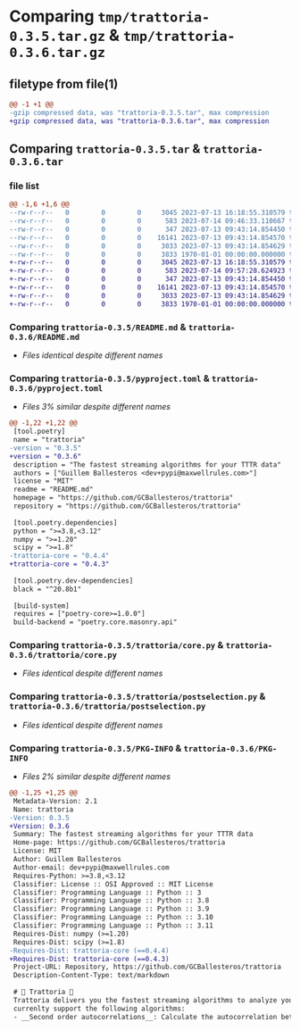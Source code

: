 # Comparing `tmp/trattoria-0.3.5.tar.gz` & `tmp/trattoria-0.3.6.tar.gz`

## filetype from file(1)

```diff
@@ -1 +1 @@
-gzip compressed data, was "trattoria-0.3.5.tar", max compression
+gzip compressed data, was "trattoria-0.3.6.tar", max compression
```

## Comparing `trattoria-0.3.5.tar` & `trattoria-0.3.6.tar`

### file list

```diff
@@ -1,6 +1,6 @@
--rw-r--r--   0        0        0     3045 2023-07-13 16:18:55.310579 trattoria-0.3.5/README.md
--rw-r--r--   0        0        0      583 2023-07-14 09:46:33.110667 trattoria-0.3.5/pyproject.toml
--rw-r--r--   0        0        0      347 2023-07-13 09:43:14.854450 trattoria-0.3.5/trattoria/__init__.py
--rw-r--r--   0        0        0    16141 2023-07-13 09:43:14.854570 trattoria-0.3.5/trattoria/core.py
--rw-r--r--   0        0        0     3033 2023-07-13 09:43:14.854629 trattoria-0.3.5/trattoria/postselection.py
--rw-r--r--   0        0        0     3833 1970-01-01 00:00:00.000000 trattoria-0.3.5/PKG-INFO
+-rw-r--r--   0        0        0     3045 2023-07-13 16:18:55.310579 trattoria-0.3.6/README.md
+-rw-r--r--   0        0        0      583 2023-07-14 09:57:28.624923 trattoria-0.3.6/pyproject.toml
+-rw-r--r--   0        0        0      347 2023-07-13 09:43:14.854450 trattoria-0.3.6/trattoria/__init__.py
+-rw-r--r--   0        0        0    16141 2023-07-13 09:43:14.854570 trattoria-0.3.6/trattoria/core.py
+-rw-r--r--   0        0        0     3033 2023-07-13 09:43:14.854629 trattoria-0.3.6/trattoria/postselection.py
+-rw-r--r--   0        0        0     3833 1970-01-01 00:00:00.000000 trattoria-0.3.6/PKG-INFO
```

### Comparing `trattoria-0.3.5/README.md` & `trattoria-0.3.6/README.md`

 * *Files identical despite different names*

### Comparing `trattoria-0.3.5/pyproject.toml` & `trattoria-0.3.6/pyproject.toml`

 * *Files 3% similar despite different names*

```diff
@@ -1,22 +1,22 @@
 [tool.poetry]
 name = "trattoria"
-version = "0.3.5"
+version = "0.3.6"
 description = "The fastest streaming algorithms for your TTTR data"
 authors = ["Guillem Ballesteros <dev+pypi@maxwellrules.com>"]
 license = "MIT"
 readme = "README.md"
 homepage = "https://github.com/GCBallesteros/trattoria"
 repository = "https://github.com/GCBallesteros/trattoria"
 
 [tool.poetry.dependencies]
 python = ">=3.8,<3.12"
 numpy = ">=1.20"
 scipy = ">=1.8"
-trattoria-core = "0.4.4"
+trattoria-core = "0.4.3"
 
 [tool.poetry.dev-dependencies]
 black = "^20.8b1"
 
 [build-system]
 requires = ["poetry-core>=1.0.0"]
 build-backend = "poetry.core.masonry.api"
```

### Comparing `trattoria-0.3.5/trattoria/core.py` & `trattoria-0.3.6/trattoria/core.py`

 * *Files identical despite different names*

### Comparing `trattoria-0.3.5/trattoria/postselection.py` & `trattoria-0.3.6/trattoria/postselection.py`

 * *Files identical despite different names*

### Comparing `trattoria-0.3.5/PKG-INFO` & `trattoria-0.3.6/PKG-INFO`

 * *Files 2% similar despite different names*

```diff
@@ -1,25 +1,25 @@
 Metadata-Version: 2.1
 Name: trattoria
-Version: 0.3.5
+Version: 0.3.6
 Summary: The fastest streaming algorithms for your TTTR data
 Home-page: https://github.com/GCBallesteros/trattoria
 License: MIT
 Author: Guillem Ballesteros
 Author-email: dev+pypi@maxwellrules.com
 Requires-Python: >=3.8,<3.12
 Classifier: License :: OSI Approved :: MIT License
 Classifier: Programming Language :: Python :: 3
 Classifier: Programming Language :: Python :: 3.8
 Classifier: Programming Language :: Python :: 3.9
 Classifier: Programming Language :: Python :: 3.10
 Classifier: Programming Language :: Python :: 3.11
 Requires-Dist: numpy (>=1.20)
 Requires-Dist: scipy (>=1.8)
-Requires-Dist: trattoria-core (==0.4.4)
+Requires-Dist: trattoria-core (==0.4.3)
 Project-URL: Repository, https://github.com/GCBallesteros/trattoria
 Description-Content-Type: text/markdown
 
 # 🍕 Trattoria 🍕
 Trattoria delivers you the fastest streaming algorithms to analyze your TTTR data. We
 currenlty support the following algorithms:
 - __Second order autocorrelations__: Calculate the autocorrelation between two channels of
```

